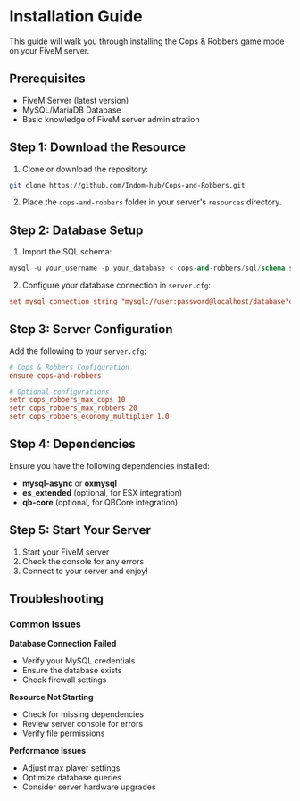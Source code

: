 # Installation Guide

This guide will walk you through installing the Cops & Robbers game mode on your FiveM server.

## Prerequisites

- FiveM Server (latest version)
- MySQL/MariaDB Database
- Basic knowledge of FiveM server administration

## Step 1: Download the Resource

1. Clone or download the repository:
```bash
git clone https://github.com/Indom-hub/Cops-and-Robbers.git
```

2. Place the `cops-and-robbers` folder in your server's `resources` directory.

## Step 2: Database Setup

1. Import the SQL schema:
```sql
mysql -u your_username -p your_database < cops-and-robbers/sql/schema.sql
```

2. Configure your database connection in `server.cfg`:
```cfg
set mysql_connection_string "mysql://user:password@localhost/database?charset=utf8mb4"
```

## Step 3: Server Configuration

Add the following to your `server.cfg`:

```cfg
# Cops & Robbers Configuration
ensure cops-and-robbers

# Optional configurations
setr cops_robbers_max_cops 10
setr cops_robbers_max_robbers 20
setr cops_robbers_economy_multiplier 1.0
```

## Step 4: Dependencies

Ensure you have the following dependencies installed:
- **mysql-async** or **oxmysql**
- **es_extended** (optional, for ESX integration)
- **qb-core** (optional, for QBCore integration)

## Step 5: Start Your Server

1. Start your FiveM server
2. Check the console for any errors
3. Connect to your server and enjoy!

## Troubleshooting

### Common Issues

**Database Connection Failed**
- Verify your MySQL credentials
- Ensure the database exists
- Check firewall settings

**Resource Not Starting**
- Check for missing dependencies
- Review server console for errors
- Verify file permissions

**Performance Issues**
- Adjust max player settings
- Optimize database queries
- Consider server hardware upgrades